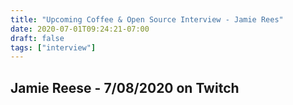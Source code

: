 ```yaml
---
title: "Upcoming Coffee & Open Source Interview - Jamie Rees"
date: 2020-07-01T09:24:21-07:00
draft: false
tags: ["interview"]
---
```


## Jamie Reese - 7/08/2020 on Twitch

<br /><br /><br /><br />
<br /><br /><br /><br /><br /><br /><br /><br />
